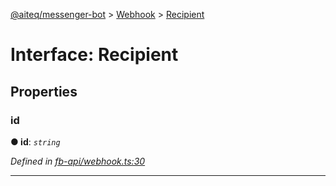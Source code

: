 [@aiteq/messenger-bot](../README.md) > [Webhook](../modules/webhook.md) > [Recipient](../interfaces/webhook.recipient.md)



# Interface: Recipient


## Properties
<a id="id"></a>

###  id

**●  id**:  *`string`* 

*Defined in [fb-api/webhook.ts:30](https://github.com/aiteq/messenger-bot/blob/a540dbb/src/fb-api/webhook.ts#L30)*





___


